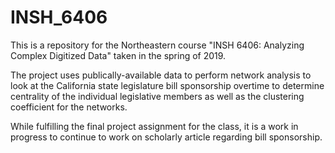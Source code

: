 # INSH_6406
This is a repository for the Northeastern course "INSH 6406: Analyzing Complex Digitized Data" taken in the spring of 2019.

The project uses publically-available data to perform network analysis to look at the California state legislature bill sponsorship overtime to determine centrality of the individual legislative members as well as the clustering coefficient for the networks.

While fulfilling the final project assignment for the class, it is a work in progress to continue to work on scholarly article regarding bill sponsorship.
